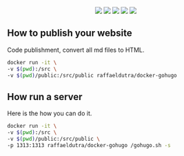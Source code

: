 <p align="center">
<img src="https://img.shields.io/dub/l/vibe-d.svg">
<img src="https://img.shields.io/docker/stars/raffaeldutra/docker-gohugo.svg">
<img src="https://img.shields.io/docker/pulls/raffaeldutra/docker-gohugo.svg">
<img src="https://img.shields.io/docker/automated/raffaeldutra/docker-gohugo.svg">
<img src="https://img.shields.io/docker/build/raffaeldutra/docker-gohugo.svg">
</p>

## How to publish your website

Code publishment, convert all md files to HTML.

```bash
docker run -it \
-v $(pwd):/src \
-v $(pwd)/public:/src/public raffaeldutra/docker-gohugo
```

## How run a server

Here is the how you can do it.

```bash
docker run -it \
-v $(pwd):/src \
-v $(pwd)/public:/src/public \
-p 1313:1313 raffaeldutra/docker-gohugo /gohugo.sh -s
```
